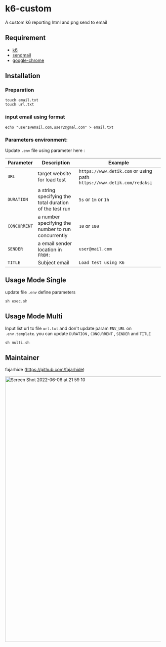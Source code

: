 # k6-custom

A custom k6 reporting html and png send to email

## Requirement

- [k6](https://k6.io)
- [sendmail](https://linux.die.net/man/8/sendmail.sendmail)
- [google-chrome](https://developers.google.com/web/updates/2017/04/headless-chrome)
## Installation

### Preparation
```shell
touch email.txt
touch url.txt
```

### input email using format
```shell
echo "user1@email.com,user2@gmal.com" > email.txt
```

### Parameters environment:

Update `.env` file using parameter here :

| Parameter        | Description   | Example                           |
| --------------- | -------------- | --------------------------------- |
| `URL`           | target website for load test  | `https://www.detik.com` or using path `https://www.detik.com/redaksi` |
| `DURATION`      | a string specifying the total duration of the test run      |   `5s` or `1m` or `1h` |
| `CONCURRENT`      | a number specifying the number to run concurrently    |   `10` or `100` |
| `SENDER`      | a email sender location in `FROM:`       |  `user@mail.com` |
| `TITLE`      | Subject email       |    `Load test using K6` |

## Usage Mode Single

update file `.env` define parameters

```shell
sh exec.sh
```

## Usage Mode Multi

Input list url to file `url.txt` and don't update param `ENV_URL` on `.env.template`. you can update `DURATION` , `CONCURRENT` , `SENDER` and `TITLE`

```shell
sh multi.sh
```

## Maintainer
fajarhide (https://github.com/fajarhide)

<img width="858" alt="Screen Shot 2022-06-06 at 21 59 10" src="https://user-images.githubusercontent.com/4769529/172187422-90286649-1144-4553-b5c1-c9e53b5783eb.png">

